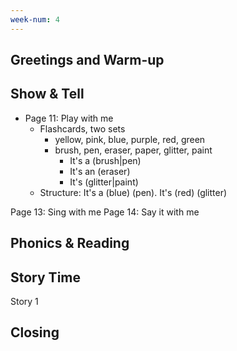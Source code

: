 ```yaml
---
week-num: 4
---
```


## Greetings and Warm-up

## Show & Tell

- Page 11: Play with me
  - Flashcards, two sets
    - yellow, pink, blue, purple, red, green
    - brush, pen, eraser, paper, glitter, paint
      - It's a (brush|pen)
      - It's an (eraser)
      - It's (glitter|paint)
  - Structure: It's a (blue) (pen). It's (red) (glitter)

Page 13: Sing with me
Page 14: Say it with me

## Phonics & Reading

## Story Time

Story 1

## Closing
